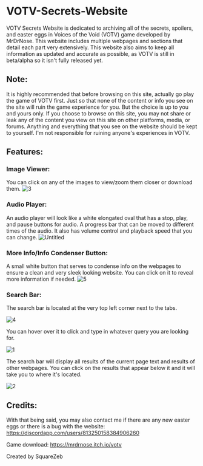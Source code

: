 # VOTV-Secrets-Website
VOTV Secrets Website is dedicated to archiving all of the secrets, spoilers, and easter eggs in Voices of the Void (VOTV) game developed by MrDrNose. This website includes multiple webpages and sections that detail each part very extensively. This website also aims to keep all information as updated and accurate as possible, as VOTV is still in beta/alpha so it isn't fully released yet.

## Note:
It is highly recommended that before browsing on this site, actually go play the game of VOTV first. Just so that none of the content or info you see on the site will ruin the game experience for you. But the choice is up to you and yours only. If you choose to browse on this site, you may not share or leak any of the content you view on this site on other platforms, media, or forums. Anything and everything that you see on the website should be kept to yourself. I'm not responsible for ruining anyone's experiences in VOTV.

## Features:

### Image Viewer:
You can click on any of the images to view/zoom them closer or download them.
![3](https://github.com/SquareZeb/VOTV-Secrets-Website/assets/136224084/0c99d52b-f079-4d84-a0a3-6f6253144820)

### Audio Player:
An audio player will look like a white elongated oval that has a stop, play, and pause buttons for audio. A progress bar that can be moved to different times of the audio. It also has volume control and playback speed that you can change.
![Untitled](https://github.com/SquareZeb/VOTV-Secrets-Website/assets/136224084/1eac55a3-5288-4e54-8c80-1e6999ea7876)


### More Info/Info Condenser Button:
A small white button that serves to condense info on the webpages to ensure a clean and very sleek looking website. You can click on it to reveal more information if needed.
![5](https://github.com/SquareZeb/VOTV-Secrets-Website/assets/136224084/4786acf0-1fea-430b-a3f4-0f75ea148f1c)


### Search Bar:
The search bar is located at the very top left corner next to the tabs. ‎‎‎‎‎‎‎‎‎‎‎‎‎‎‎



![4](https://github.com/SquareZeb/VOTV-Secrets-Website/assets/136224084/e7287460-b980-45ae-a966-730cf8a9c7f8)

You can hover over it to click and type in whatever query you are looking for. 



![1](https://github.com/SquareZeb/VOTV-Secrets-Website/assets/136224084/bc6283bb-9578-4784-b01c-088bf546eecb)



The search bar will display all results of the current page text and results of other webpages. You can click on the results that appear below it and it will take you to where it's located.


![2](https://github.com/SquareZeb/VOTV-Secrets-Website/assets/136224084/32a5e5e3-0d8b-4a97-a0b5-065a939a82c0)

## Credits:
With that being said, you may also contact me if there are any new easter eggs or there is a bug with the website: https://discordapp.com/users/813250158384906260

Game download: https://mrdrnose.itch.io/votv

Created by SquareZeb
